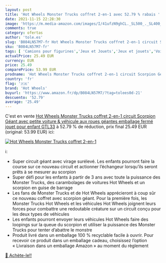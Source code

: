 ```yaml
---
layout: post
title: 'Hot Wheels Monster Trucks coffret 2-en-1 avec 52.79 % rabais '
date: 2021-11-15 22:28:30
image: 'https://m.media-amazon.com/images/I/41ufzN9ghCL._SL500_._SL400_.jpg'
comments: true
category: ofertas
author: 'tole.es'
slug: 'B084LN57M7-fr Hot Wheels Monster Trucks coffret 2-en-1 circuit Scorpion...'
sku: 'B084LN57M7-fr'
tags: [ 'Camions pour figurines','Jeux et Jouets','Jeux et jouets','Voitures et voitures de course pour figurines','Voitures électriques, circuits et accessoires','Véhicules pour enfants','Véhicules à moteur pour figurines','hot wheels', ]
actualPrice: 25.49 EUR
currency: EUR
price: 25.49
comparePrice: 53.99 EUR
prodname: 'Hot Wheels Monster Trucks coffret 2-en-1 circuit Scorpion Géant avec petite voiture & véhicule aux roues géantes  emballage fermé  jouet pour enfant  GTL33'
country: 'fr'
flag: '🇫🇷'
brand: 'Hot Wheels'
buyurl: 'https://www.amazon.fr/dp/B084LN57M7/?tag=tolees0d-21'
descuento: '52.79'
average: '25.49'
---
```


C'est en vente [Hot Wheels Monster Trucks coffret 2-en-1 circuit Scorpion Géant avec petite voiture & véhicule aux roues géantes  emballage fermé  jouet pour enfant  GTL33](https://www.amazon.fr/dp/B084LN57M7/?tag=tolees0d-21)  à  52.79 % de réduction, prix final  25.49 EUR (original: 53.99 EUR) ici:

[![Hot Wheels Monster Trucks coffret 2-en-1](https://m.media-amazon.com/images/I/41ufzN9ghCL._SL500_._SL400_.jpg)](https://www.amazon.fr/dp/B084LN57M7/?tag=tolees0d-21)

ℹ️:

- Super circuit géant avec virage surélevé. Les enfants pourront faire la course sur ce nouveau circuit et actionner l’échangeur lorsqu’ils seront prêts à se mesurer au scorpion
- Super défi pour les enfants à partir de 3 ans avec toute la puissance des Monster Trucks, des carambolages de voitures Hot Wheels et un scorpion en guise de barrage
- Les fans de Monster Trucks et de Hot Wheels apprécieront à coup sûr ce nouveau coffret avec scorpion géant. Pour la première fois, les Monster Trucks Hot Wheels et les véhicules Hot Wheels joignent leurs forces pour combattre une redoutable créature sur un circuit conçu pour les deux types de véhicules
- Les enfants pourront envoyer leurs véhicules Hot Wheels faire des loopings sur la queue du scorpion et utiliser la puissance des Monster Trucks pour tenter d’abattre le monstre
- Produit livré dans un emballage 100 % recyclable facile à ouvrir. Pour recevoir ce produit dans un emballage cadeau, choisissez l’option « Livraison dans un emballage Amazon » au moment du règlement

[🛒 Achète-le!!](https://www.amazon.fr/dp/B084LN57M7/?tag=tolees0d-21)
